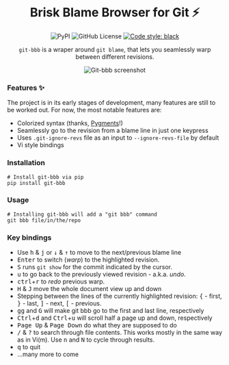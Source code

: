 <h1 align="center">Brisk Blame Browser for Git ⚡</h3>
<p align="center">
<img src="https://img.shields.io/pypi/v/git-bbb?style=for-the-badge" alt="PyPI"/>
<img src="https://img.shields.io/github/license/mrmino/git-bbb?style=for-the-badge", alt="GitHub License"/>
<a href="https://github.com/psf/black">
    <img src="https://img.shields.io/badge/code%20style-black-000000.svg?style=for-the-badge" alt="Code style: black"/>
</a>
</p>

<p align="center">
 <code>git-bbb</code> is a wraper around <code>git blame</code>, that lets you seamlessly warp
between different revisions.
</p>

<p align="center">
 <img src="https://user-images.githubusercontent.com/6691643/169922563-053608fc-c169-43b6-a55a-1bb5d6a1b8c4.png" alt="Git-bbb screenshot"/>
</p>

### Features ✨

The project is in its early stages of development, many features are still to
be worked out. For now, the most notable features are:

 - Colorized syntax (thanks, [Pygments](https://pygments.org/)!)
 - Seamlessly go to the revision from a blame line in just one keypress
 - Uses `.git-ignore-revs` file as an input to `--ignore-revs-file` by default
 - Vi style bindings

### Installation

```
# Install git-bbb via pip
pip install git-bbb
```

### Usage

```
# Installing git-bbb will add a "git bbb" command
git bbb file/in/the/repo
```

### Key bindings

- Use <kbd>h</kbd> & <kbd>j</kbd> or <kbd>↓</kbd> & <kbd>↑</kbd> to move to the
  next/previous blame line
- <kbd>Enter</kbd> to switch (_warp_) to the highlighted revision.
- <kbd>S</kbd> runs `git show` for the commit indicated by the cursor.
- <kbd>u</kbd> to go back to the previously viewed revision - a.k.a. _undo_.
- <kbd>ctrl</kbd>+<kbd>r</kbd> to _redo_ previous warp.
- <kbd>H</kbd> & <kbd>J</kbd> move the whole document view up and down
- Stepping between the lines of the currently highlighted revision:
  <kbd>{</kbd> - first, <kbd>}</kbd> - last, <kbd>]</kbd> - next,
  <kbd>[</kbd> - previous.
- <kbd>gg</kbd> and <kbd>G</kbd> will make git bbb go to the first and last
  line, respectively
- <kbd>Ctrl</kbd>+<kbd>d</kbd> and <kbd>Ctrl</kbd>+<kbd>u</kbd> will scroll
  half a page up and down, respectively
- <kbd>Page Up</kbd> & <kbd>Page Down</kbd> do what they are supposed to do
- <kbd>/</kbd> & <kbd>?</kbd> to search through file contents. This works
  mostly in the same way as in Vi(m). Use <kbd>n</kbd> and <kbd>N</kbd> to
  cycle through results.
- <kbd>q</kbd> to quit
- ...many more to come
